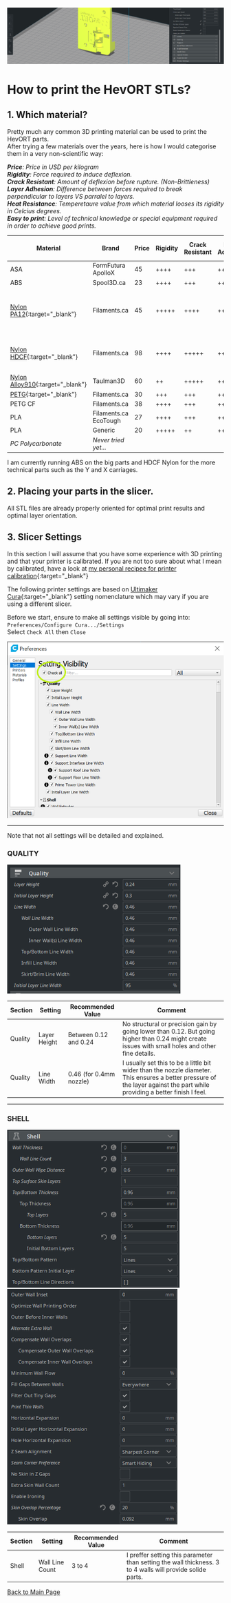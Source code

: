 ![alt text](/images/printbanner.png)
# How to print the HevORT STLs?

## 1. Which material?
Pretty much any common 3D printing material can be used to print the HevORT parts.  
After trying a few materials over the years, here is how I would categorise them in a very non-scientific way:


_**Price**: Price in USD per kilogram  
**Rigidity**: Force required to induce deflexion.  
**Crack Resistant**: Amount of deflexion before rupture. (Non-Brittleness)  
**Layer Adhesion**: Difference between forces required to break perpendicular to layers VS parralel to layers.  
**Heat Resistance**: Temperetaure value from which material looses its rigidity in Celcius degrees.  
**Easy to print**: Level of technical knowledge or special equipment required in order to achieve good prints._  


Material|Brand|Price|Rigidity|Crack Resistant|Layer Adhesion|Heat Resist|Easy to Print|Special Print Condition|
--------|-----|-----|--------|---------------|--------------|---------: |-------------|-----------------------|
ASA|FormFutura ApolloX|45|++++|+++|+++|98|++++|Enclosure|
ABS|Spool3D.ca|23|++++|+++|++++|105|+++|Enclosure|
[Nylon PA12](https://filaments.ca/search?options%5Bunavailable_products%5D=show&options%5Bprefix%5D=last&q=nylon+pa12){:target="_blank"}|Filaments.ca|45|+++++|++++|+++++|110|+|SuperDry + Enclosure + Bed Adhesion compound
[Nylon HDCF](https://filaments.ca/products/heavy-duty-carbon-fiber-nylon-filament-1-75mm?_pos=7&_sid=4b8f2ed8b&_ss=r&variant=1500223668232){:target="_blank"}|Filaments.ca|98|++++|+++++|+++++|167|++|Dry + Enclosure + Bed Adhesion compound
[Nylon Alloy910](https://filaments.ca/products/alloy-910-1kg-black-1-75mm?_pos=11&_sid=ed1504fe8&_ss=r&variant=40372475272){:target="_blank"}|Taulman3D|60|++|+++++|+++++|82|++++|Dry|
[PETG](https://filaments.ca/collections/3d-filaments/diameter_1-75mm+material_petg+brand_filaments-ca){:target="_blank"}|Filaments.ca|30|+++|+++|++++|85|+++|Dry|
PETG CF|Filaments.ca|38|++++|+++|+++|90|+++|Dry|
PLA|Filaments.ca EcoTough|27|++++|+++|++++|65|+++++|NA|
PLA|Generic|20|+++++|++|++++|65|+++++|NA|
_PC Polycarbonate_| _Never tried yet..._

I am currently running ABS on the big parts and HDCF Nylon for the more technical parts such as the Y and X carriages.

## 2. Placing your parts in the slicer.
All STL files are already properly oriented for optimal print results and optimal layer orientation.  

## 3. Slicer Settings
In this section I will assume that you have some experience with 3D printing and that your printer is calibrated.  If you are not too sure about what I mean by calibrated, have a look at [my personal recipee for printer calibration](/printercalibration.md){:target="_blank"}

The following printer settings are based on [Ultimaker Cura](https://ultimaker.com/software/ultimaker-cura){:target="_blank"} setting nomenclature which may vary if you are using a different slicer.

Before we start, ensure to make all settings visible by going into:  
`Preferences/Configure Cura.../Settings`  
Select `Check All` then `Close`  

![Alt text](/images/allsettings.png)
______________________________________________  

Note that not all settings will be detailed and explained.

### QUALITY

![alt text](/images/cura_quality.png)  

Section|Setting|Recommended Value|Comment
-------|-------|-----------------|-------
Quality|Layer Height|Between 0.12 and 0.24| No structural or precision gain by going lower than 0.12. But going higher than 0.24 might create issues with small holes and other fine details.
Quality|Line Width|0.46 (for 0.4mm nozzle)|I usually set this to be a little bit wider than the nozzle diameter.  This ensures a better pressure of the layer against the part while providing a better finish I feel.
________________________________________

### SHELL

![alt text](/images/cura_shell1.png)![alt text](/images/cura_shell2.png)

Section|Setting|Recommended Value|Comment
-------|-------|-----------------|-------
Shell|Wall Line Count|3 to 4|I preffer setting this parameter than setting the wall thickness. 3 to 4 walls will provide solide parts.









[Back to Main Page](/README.md)
